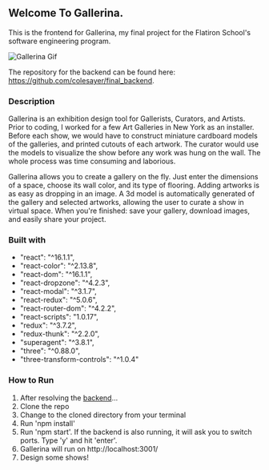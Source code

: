 ## Welcome To Gallerina.

This is the frontend for Gallerina, my final project for the Flatiron School's software engineering program.

![Gallerina Gif](https://media.giphy.com/media/21QEh51ORigYWkcmdU/giphy.gif)

The repository for the backend can be found here: <a href="https://github.com/colesayer/final_backend">https://github.com/colesayer/final_backend</a>.

### Description
Gallerina is an exhibition design tool for Gallerists, Curators, and Artists. Prior to coding, I worked for a few Art Galleries in New York as an installer. Before each show, we would have to construct miniature cardboard models of the galleries, and printed cutouts of each artwork. The curator would use the models to visualize the show before any work was hung on the wall. The whole process was time consuming and laborious.

Gallerina allows you to create a gallery on the fly. Just enter the dimensions of a space, choose its wall color, and its type of flooring. Adding artworks is as easy as dropping in an image. A 3d model is automatically generated of the gallery and selected artworks, allowing the user to curate a show in virtual space. When you're finished: save your gallery, download images, and easily share your project.

### Built with
* "react": "^16.1.1",
* "react-color": "^2.13.8",
* "react-dom": "^16.1.1",
* "react-dropzone": "^4.2.3",
* "react-modal": "^3.1.7",
* "react-redux": "^5.0.6",
* "react-router-dom": "^4.2.2",
* "react-scripts": "1.0.17",
* "redux": "^3.7.2",
* "redux-thunk": "^2.2.0",
* "superagent": "^3.8.1",
* "three": "^0.88.0",
* "three-transform-controls": "^1.0.4"


### How to Run

1.  After resolving the <a href="https://github.com/colesayer/final_backend">backend</a>...
2.  Clone the repo
3.  Change to the cloned directory from your terminal
4.  Run 'npm install'
5.  Run 'npm start'.  If the backend is also running, it will ask you to switch ports. Type 'y' and hit 'enter'.
6.  Gallerina will run on http://localhost:3001/
7. Design some shows!
